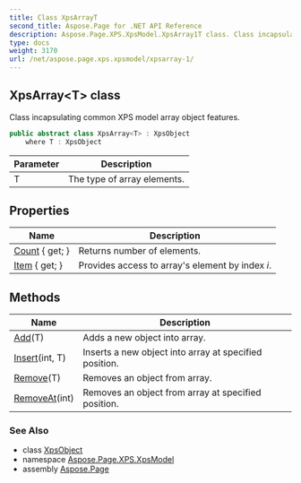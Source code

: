 ```yaml
---
title: Class XpsArrayT
second_title: Aspose.Page for .NET API Reference
description: Aspose.Page.XPS.XpsModel.XpsArray1T class. Class incapsulating common XPS model array object features
type: docs
weight: 3170
url: /net/aspose.page.xps.xpsmodel/xpsarray-1/
---
```

## XpsArray&lt;T&gt; class

Class incapsulating common XPS model array object features.

```csharp
public abstract class XpsArray<T> : XpsObject
    where T : XpsObject
```

| Parameter | Description |
| --- | --- |
| T | The type of array elements. |

## Properties

| Name | Description |
| --- | --- |
| [Count](../../aspose.page.xps.xpsmodel/xpsarray-1/count/) { get; } | Returns number of elements. |
| [Item](../../aspose.page.xps.xpsmodel/xpsarray-1/item/) { get; } | Provides access to array's element by index *i*. |

## Methods

| Name | Description |
| --- | --- |
| [Add](../../aspose.page.xps.xpsmodel/xpsarray-1/add/)(T) | Adds a new object into array. |
| [Insert](../../aspose.page.xps.xpsmodel/xpsarray-1/insert/)(int, T) | Inserts a new object into array at specified position. |
| [Remove](../../aspose.page.xps.xpsmodel/xpsarray-1/remove/)(T) | Removes an object from array. |
| [RemoveAt](../../aspose.page.xps.xpsmodel/xpsarray-1/removeat/)(int) | Removes an object from array at specified position. |

### See Also

* class [XpsObject](../xpsobject/)
* namespace [Aspose.Page.XPS.XpsModel](../../aspose.page.xps.xpsmodel/)
* assembly [Aspose.Page](../../)



